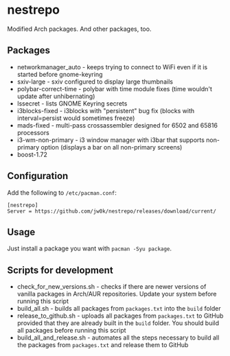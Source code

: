 # nestrepo

Modified Arch packages. And other packages, too.


## Packages

- networkmanager_auto - keeps trying to connect to WiFi even if it is started before gnome-keyring
- sxiv-large - sxiv configured to display large thumbnails
- polybar-correct-time - polybar with time module fixes (time wouldn't update after unhibernating)
- lssecret - lists GNOME Keyring secrets
- i3blocks-fixed - i3blocks with "persistent" bug fix (blocks with interval=persist would sometimes freeze)
- mads-fixed - multi-pass crossassembler designed for 6502 and 65816 processors
- i3-wm-non-primary - i3 window manager with i3bar that supports non-primary option (displays a bar on all non-primary screens)
- boost-1.72

## Configuration

Add the following to `/etc/pacman.conf`:

```
[nestrepo]
Server = https://github.com/jw0k/nestrepo/releases/download/current/
```

## Usage

Just install a package you want with `pacman -Syu package`.

## Scripts for development

- check_for_new_versions.sh - checks if there are newer versions of vanilla packages in Arch/AUR repositories. Update your system before running this script
- build_all.sh - builds all packages from `packages.txt` into the `build` folder
- release_to_github.sh - uploads all packages from `packages.txt` to GitHub provided that they are already built in the `build` folder. You should build all packages before running this script
- build_all_and_release.sh - automates all the steps necessary to build all the packages from `packages.txt` and release them to GitHub

